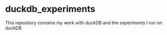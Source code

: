 # duckdb_experiments
This repository contains my work with duckDB and the experiments I run on duckDB
